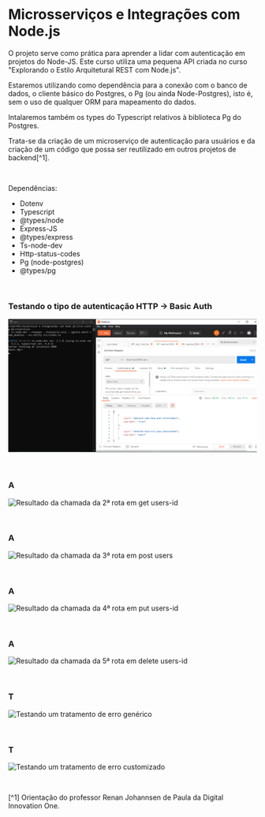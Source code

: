 # Microsserviços e Integrações com Node.js

O projeto serve como prática para aprender a lidar com autenticação em projetos do Node-JS. Este curso utiliza uma pequena API criada no curso "Explorando o Estilo Arquitetural REST com Node.js". 

Estaremos utilizando como dependência para a conexão com o banco de dados, o cliente básico do Postgres, o Pg (ou ainda Node-Postgres), isto é, sem o uso de qualquer ORM para mapeamento do dados. 

Intalaremos também os types do Typescript relativos à biblioteca Pg do Postgres.

Trata-se da criação de um microserviço de autenticação para usuários e da criação de um código que possa ser reutilizado em outros projetos de backend[^1].





<br />

Dependências:

- Dotenv
- Typescript
- @types/node
- Express-JS
- @types/express
- Ts-node-dev
- Http-status-codes
- Pg (node-postgres)
- @types/pg







<br />

### Testando o tipo de autenticação HTTP -> Basic Auth  
![Testando o basic auth do protocolo http](/public/images/testando-o-basic-auth-do-protocolo-http.png)



<br />

### A
![Resultado da chamada da 2ª rota em get users-id](/public/images/)



<br />

### A
![Resultado da chamada da 3ª rota em post users](/public/images/)




<br />

### A
![Resultado da chamada da 4ª rota em put users-id](/public/images/)



<br />

### A
![Resultado da chamada da 5ª rota em delete users-id](/public/images/)



<br />

### T
![Testando um tratamento de erro genérico](/public/images/)



<br />

### T
![Testando um tratamento de erro customizado](/public/images/)




<br />

[^1] Orientação do professor Renan Johannsen de Paula da Digital Innovation One.








